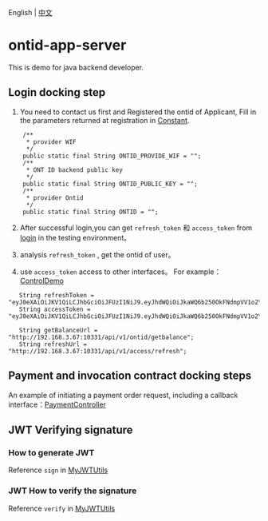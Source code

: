 English | [中文](README_CN.md)
# ontid-app-server
This is demo for java backend developer.



## Login docking step

1. You need to contact us first and Registered the ontid of Applicant, Fill in the parameters returned at registration in [Constant](https://github.com/ontio-ontid/ontid-app-server/blob/master/src/main/java/com/github/ontid_demo/util/Constant.java). 
```text
    /**
     * provider WIF
     */
    public static final String ONTID_PROVIDE_WIF = "";
    /**
     * ONT ID backend public key
     */
    public static final String ONTID_PUBLIC_KEY = "";
    /**
     * provider Ontid
     */
    public static final String ONTID = "";

```

2. After successful login,you can get ```refresh_token``` 和 ```access_token``` from [login](http://139.219.136.188:10390/#/signin) in the testing environment。

3. analysis ```refresh_token``` , get the ontid of user。

4. use  ```access_token``` access to other interfaces。 For example： [ControlDemo](https://github.com/ontio-ontid/ontid-app-server/blob/master/src/main/java/com/github/ontid_demo/ControlDemo.java)
```text
   String refreshToken = "eyJ0eXAiOiJKV1QiLCJhbGciOiJFUzI1NiJ9.eyJhdWQiOiJkaWQ6b250OkFNdmpVV1o2Y25BQVVzQk43dWpBQnRMUzlHbWVoOFNQU2oiLCJpc3MiOiJkaWQ6b250OkFhdlJRcVhlOVByYVY1dFlnQnF2VjRiVXE4TFNzdmpjV1MiLCJleHAiOjE1NTMxNDk4MTEsImlhdCI6MTU1MzA2MzQxMSwianRpIjoiMDE3Y2QxMmFjNTAxNDYyZWFlNjgwYjZkYmJlM2MwYWIiLCJjb250ZW50Ijp7InR5cGUiOiJhY2Nlc3NfdG9rZW4iLCJvbnRpZCI6ImRpZDpvbnQ6QVZOQUppNW9waGdYTHRtclpGRDc0NjZiS2dkMnY3VXgxNSJ9fQ.MDE3Y2M2MzgwNjYwYWQyZGUyNDU3Mzc0MDgxMjE1NWZhYzQ5NmYwMzA1MzE1MjdmNGIxMWI3ZmIxMjYyMzFkNzhmN2NhNDAxMDVjOTgyOTVkMGJlNDFhZjVhYjA1ODYzOTI1NDI1ODhhN2RhYmNiNjAwZTVjNzUyZTY5MGQ2ZGU0OQ";
   String accessToken = "eyJ0eXAiOiJKV1QiLCJhbGciOiJFUzI1NiJ9.eyJhdWQiOiJkaWQ6b250OkFNdmpVV1o2Y25BQVVzQk43dWpBQnRMUzlHbWVoOFNQU2oiLCJpc3MiOiJkaWQ6b250OkFhdlJRcVhlOVByYVY1dFlnQnF2VjRiVXE4TFNzdmpjV1MiLCJleHAiOjE1NTMxNDk4MTEsImlhdCI6MTU1MzA2MzQxMSwianRpIjoiMDE3Y2QxMmFjNTAxNDYyZWFlNjgwYjZkYmJlM2MwYWIiLCJjb250ZW50Ijp7InR5cGUiOiJhY2Nlc3NfdG9rZW4iLCJvbnRpZCI6ImRpZDpvbnQ6QVZOQUppNW9waGdYTHRtclpGRDc0NjZiS2dkMnY3VXgxNSJ9fQ.MDE3Y2M2MzgwNjYwYWQyZGUyNDU3Mzc0MDgxMjE1NWZhYzQ5NmYwMzA1MzE1MjdmNGIxMWI3ZmIxMjYyMzFkNzhmN2NhNDAxMDVjOTgyOTVkMGJlNDFhZjVhYjA1ODYzOTI1NDI1ODhhN2RhYmNiNjAwZTVjNzUyZTY5MGQ2ZGU0OQ";

   String getBalanceUrl = "http://192.168.3.67:10331/api/v1/ontid/getbalance";
   String refreshUrl = "http://192.168.3.67:10331/api/v1/access/refresh";
```

## Payment and invocation contract docking steps

An example of initiating a payment order request, including a callback interface：[PaymentController](https://github.com/ontio-ontid/ontid-app-server/blob/master/src/main/java/com/github/ontid_demo/controller/PaymentController.java)

## JWT Verifying signature



### How to generate JWT

Reference ```sign```  in [MyJWTUtils](https://github.com/ontio-ontid/ontid-app-server/blob/master/src/main/java/com/github/ontid_demo/util/MyJWTUtils.java)   

### JWT How to verify the signature
Reference ```verify``` in [MyJWTUtils](https://github.com/ontio-ontid/ontid-app-server/blob/master/src/main/java/com/github/ontid_demo/util/MyJWTUtils.java)
